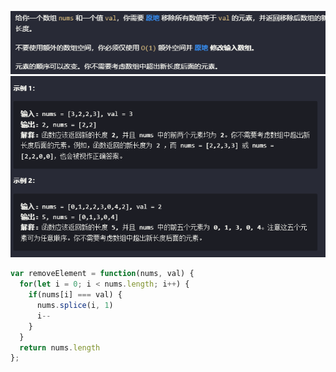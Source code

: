 ![Alt text](../img/27.%E5%88%A0%E9%99%A4%E5%85%83%E7%B4%A01.png)
![Alt text](../img/27.%E5%88%A0%E9%99%A4%E5%85%83%E7%B4%A02.png)

```js
var removeElement = function(nums, val) {
  for(let i = 0; i < nums.length; i++) {
    if(nums[i] === val) {
      nums.splice(i, 1)
      i--
    }
  }
  return nums.length
};
```